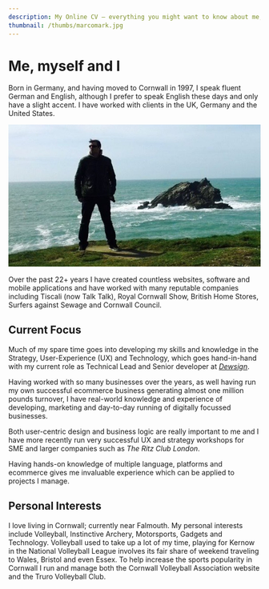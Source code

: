 ```yaml
---
description: My Online CV – everything you might want to know about me, my work and my interests.
thumbnail: /thumbs/marcomark.jpg
---
```


# Me, myself and I

Born in Germany, and having moved to Cornwall in 1997, I speak fluent German and English, although I prefer to speak English these days and only have a slight accent. I have worked with clients in the UK, Germany and the United States.

![Marco Mark Cornwall](./marcomark-cornwall.jpg)

Over the past 22+ years I have created countless websites, software and mobile applications and have worked with many reputable companies including Tiscali (now Talk Talk), Royal Cornwall Show, British Home Stores, Surfers against Sewage and Cornwall Council.

## Current Focus

Much of my spare time goes into developing my skills and knowledge in the Strategy, User-Experience (UX) and Technology, which goes hand-in-hand with my current role as Technical Lead and Senior developer at *[Dewsign](https://www.dewsign.co.uk)*.

Having worked with so many businesses over the years, as well having run my own successful ecommerce business generating almost one million pounds turnover, I have real-world knowledge and experience of developing, marketing and day-to-day running of digitally focussed businesses.

Both user-centric design and business logic are really important to me and I have more recently run very successful UX and strategy workshops for SME and larger companies such as *The Ritz Club London*.

Having hands-on knowledge of multiple language, platforms and ecommerce gives me invaluable experience which can be applied to projects I manage.

## Personal Interests

I love living in Cornwall; currently near Falmouth. My personal interests include Volleyball, Instinctive Archery, Motorsports, Gadgets and Technology. Volleyball used to take up a lot of my time, playing for Kernow in the National Volleyball League involves its fair share of weekend traveling to Wales, Bristol and even Essex. To help increase the sports popularity in Cornwall I run and manage both the Cornwall Volleyball Association website and the Truro Volleyball Club.
